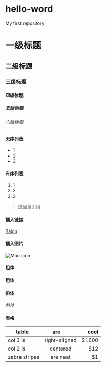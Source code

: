 # hello-word
My first repository
# 一级标题
## 二级标题
### 三级标题
#### 四级标题
##### 五级标题
###### 六级标题

#### 无序列表
* 1
* 2
* 3
#### 有序列表
1. 1
2. 2
3. 3
> 这里是引用
#### 插入链接
[Baidu](www.baidu.com)
#### 插入图片
![Mou icon](http://mouapp.com/Mou_128.png)
#### 粗体
**粗体**
#### 斜体
*斜体*
#### 表格
|table    |are          |cool |
|---------|:-----------:|----:|
|col 3 is |right-aligned|$1600|
|col 2 is |centered     |$12  |
|zebra stripes|are neat |$1   |
